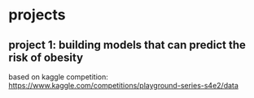 # projects

## project 1: building models that can predict the risk of obesity
based on kaggle competition: https://www.kaggle.com/competitions/playground-series-s4e2/data
